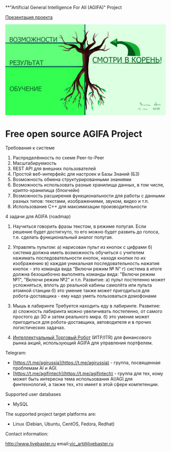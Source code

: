 **"Artificial General Intelligence For All (AGIFA)" Project

[Презентация проекта](https://github.com/LiveBaster/agifa/blob/main/docs/agi_for_all.pdf)

![Иллюстрация](https://github.com/LiveBaster/agifa/blob/main/docs/treeofresults.png)

# Free open source AGIFA Project #

Требования к системе
1. Распределённость по схеме Peer-to-Peer
2. Масштабируемость
3. REST API для внешних пользователей
4. Простой веб-интерфейс для настроек и Базы Знаний (БЗ)
5. Возможность обмена структурированными знаниями
6. Возможность использовать разные хранилища данных, в том числе, крипто-хранилища (блокчейн)
7. Возможность расширения функциональности для работы с данными разных типов: текстами, изображениями, звуком, видео и т.п.
8. Использование С++ для максимизации производительности

4 задачи для AGIFA (roadmap)

1. Научиться говорить фразы текстом, в режиме попугая.
Если решение будет достигнуто, то его можно будет развить до голоса, т.е. сделать функциональный аналог попугая.

2. Управлять пультом:
 а) нарисован пульт из кнопок с цифрами
 б) система должна иметь возможность обучиться с учителем нажимать последовательности кнопок, находя кнопки по их изображению
 в) каждая уникальная последовательность нажатия кнопок - это команда вида "Включи режим № N"
 г) система в итоге должна безошибочно выполнять команды вида: "Включи режим №1", "Включи режим №2" и т.п.
Развитие:
 а) пульт постепенно может усложняться, вплоть до реальной кабины самолёта или пульта атомной станции
 б) это умение также может пригодиться для робота-доставщика - ему надо уметь пользоваться домофонами

3. Мышь в лабиринте
Требуется находить еду в лабиринте.
Развитие:
 а) сложность лабиринта можно увеличивать постепенно, от самого простого до 3D и затем реального мира.
 б) это умение может пригодиться для робота-доставщика, автоводителя и в прочих логистических задачах.

4. [Интеллектуальный Торговый Робот](https://github.com/LiveBaster/agifa/blob/main/docs/AGIFA_ITR.pdf) (ИТР/ITR) для финансового рынка акций, использующий AGIFA для управления портфелем.

Telegram:
* [https://t.me/agirussia](https://t.me/agirussia) - группа, посвященная проблемам AI и AGI.
* [https://t.me/agifintech](https://t.me/agifintech) - группа для тех, кому может быть интересна тема использования AI/AGI для финтехнологий, а также тех, кто имеет в этой сфере компетенции.


Supported user databases

  * MySQL

The supported project target platforms are:

  * Linux (Debian, Ubuntu, CentOS, Fedora, Redhat)

Contact information:

http://www.livebaster.ru
email:vic_art@livebaster.ru

